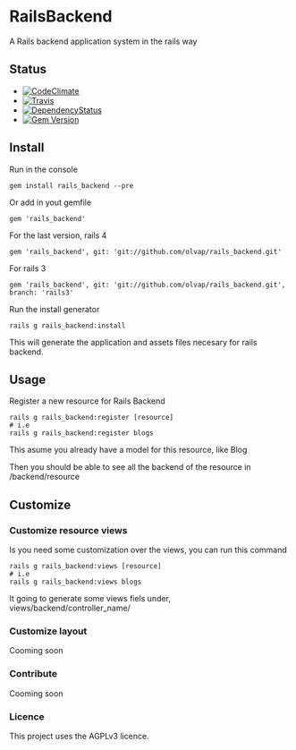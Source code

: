 # RailsBackend

A Rails backend application system in the rails way

## Status

- [![CodeClimate](https://codeclimate.com/github/olvap/rails_backend.png)](https://codeclimate.com/github/olvap/rails_backend)
- [![Travis](https://travis-ci.org/bluelemons/rails_backend.png)](https://travis-ci.org/bluelemons/rails_backend)
- [![DependencyStatus](https://gemnasium.com/BlueLemon/rails_backend.png)](https://gemnasium.com/BlueLemon/rails_backend)
- [![Gem Version](https://badge.fury.io/rb/rails_backend.png)](http://badge.fury.io/rb/rails_backend)

## Install

Run in the console

    gem install rails_backend --pre

Or add in yout gemfile

    gem 'rails_backend'

For the last version, rails 4

    gem 'rails_backend', git: 'git://github.com/olvap/rails_backend.git'

For rails 3

    gem 'rails_backend', git: 'git://github.com/olvap/rails_backend.git', branch: 'rails3'

Run the install generator

    rails g rails_backend:install

This will generate the application and assets files necesary for rails backend.


## Usage

Register a new resource for Rails Backend

    rails g rails_backend:register [resource]
    # i.e
    rails g rails_backend:register blogs

This asume you already have a model for this resource, like Blog

Then you should be able to see all the backend of the resource in /backend/resource

## Customize


### Customize resource views

Is you need some customization over the views, you can run this command

    rails g rails_backend:views [resource]
    # i.e
    rails g rails_backend:views blogs

It going to generate some views fiels under, views/backend/controller_name/


### Customize layout

Cooming soon

### Contribute

Cooming soon

### Licence

This project uses the AGPLv3 licence.
